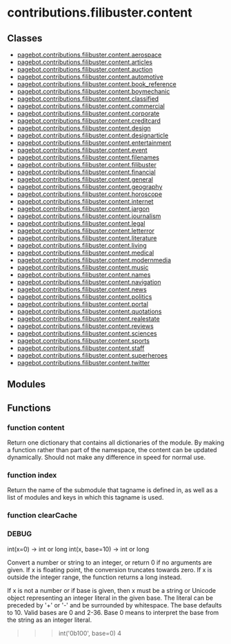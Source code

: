 # contributions.filibuster.content

## Classes

* [pagebot.contributions.filibuster.content.aerospace](aerospace)
* [pagebot.contributions.filibuster.content.articles](articles)
* [pagebot.contributions.filibuster.content.auction](auction)
* [pagebot.contributions.filibuster.content.automotive](automotive)
* [pagebot.contributions.filibuster.content.book_reference](book_reference)
* [pagebot.contributions.filibuster.content.boymechanic](boymechanic)
* [pagebot.contributions.filibuster.content.classified](classified)
* [pagebot.contributions.filibuster.content.commercial](commercial)
* [pagebot.contributions.filibuster.content.corporate](corporate)
* [pagebot.contributions.filibuster.content.creditcard](creditcard)
* [pagebot.contributions.filibuster.content.design](design)
* [pagebot.contributions.filibuster.content.designarticle](designarticle)
* [pagebot.contributions.filibuster.content.entertainment](entertainment)
* [pagebot.contributions.filibuster.content.event](event)
* [pagebot.contributions.filibuster.content.filenames](filenames)
* [pagebot.contributions.filibuster.content.filibuster](filibuster)
* [pagebot.contributions.filibuster.content.financial](financial)
* [pagebot.contributions.filibuster.content.general](general)
* [pagebot.contributions.filibuster.content.geography](geography)
* [pagebot.contributions.filibuster.content.horoscope](horoscope)
* [pagebot.contributions.filibuster.content.internet](internet)
* [pagebot.contributions.filibuster.content.jargon](jargon)
* [pagebot.contributions.filibuster.content.journalism](journalism)
* [pagebot.contributions.filibuster.content.legal](legal)
* [pagebot.contributions.filibuster.content.letterror](letterror)
* [pagebot.contributions.filibuster.content.literature](literature)
* [pagebot.contributions.filibuster.content.living](living)
* [pagebot.contributions.filibuster.content.medical](medical)
* [pagebot.contributions.filibuster.content.modernmedia](modernmedia)
* [pagebot.contributions.filibuster.content.music](music)
* [pagebot.contributions.filibuster.content.names](names)
* [pagebot.contributions.filibuster.content.navigation](navigation)
* [pagebot.contributions.filibuster.content.news](news)
* [pagebot.contributions.filibuster.content.politics](politics)
* [pagebot.contributions.filibuster.content.portal](portal)
* [pagebot.contributions.filibuster.content.quotations](quotations)
* [pagebot.contributions.filibuster.content.realestate](realestate)
* [pagebot.contributions.filibuster.content.reviews](reviews)
* [pagebot.contributions.filibuster.content.sciences](sciences)
* [pagebot.contributions.filibuster.content.sports](sports)
* [pagebot.contributions.filibuster.content.staff](staff)
* [pagebot.contributions.filibuster.content.superheroes](superheroes)
* [pagebot.contributions.filibuster.content.twitter](twitter)

## Modules


## Functions

### function content
Return one dictionary that contains all dictionaries of the
module. By making a function rather than part of the namespace,
the content can be updated dynamically. Should not make any
difference in speed for normal use.
### function index
Return the name of the submodule that tagname is defined in,
as well as a list of modules and keys in which this tagname is used.
### function clearCache
### DEBUG
int(x=0) -> int or long
int(x, base=10) -> int or long

Convert a number or string to an integer, or return 0 if no arguments
are given.  If x is floating point, the conversion truncates towards zero.
If x is outside the integer range, the function returns a long instead.

If x is not a number or if base is given, then x must be a string or
Unicode object representing an integer literal in the given base.  The
literal can be preceded by '+' or '-' and be surrounded by whitespace.
The base defaults to 10.  Valid bases are 0 and 2-36.  Base 0 means to
interpret the base from the string as an integer literal.
>>> int('0b100', base=0)
4
